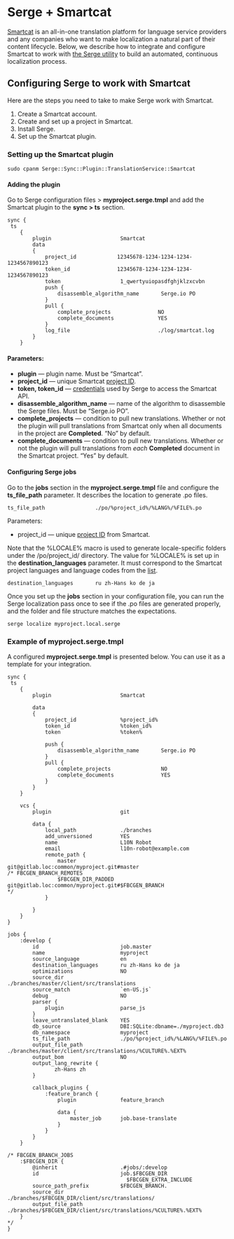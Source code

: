 # Serge + Smartcat
[Smartcat](https://www.smartcat.ai/) is an all-in-one translation platform for language service providers and any companies who want to make localization a natural part of their content lifecycle. Below, we describe how to integrate and configure Smartcat to work with [the Serge utility](Serge.io) to build an automated, continuous localization process.

## Configuring Serge to work with Smartcat
Here are the steps you need to take to make Serge work with Smartcat.

1. Create a Smartcat account.
2. Create and set up a project in Smartcat.
3. Install Serge.
4. Set up the Smartcat plugin.

### Setting up the Smartcat plugin
```
sudo cpanm Serge::Sync::Plugin::TranslationService::Smartcat
```

#### Adding the plugin
Go to Serge configuration files > **myproject.serge.tmpl** and add the Smartcat plugin to the **sync > ts** section.
```
sync {
 ts
    {
        plugin                      Smartcat
        data
        {
            project_id             12345678-1234-1234-1234-1234567890123
            token_id               12345678-1234-1234-1234-1234567890123
            token                   1_qwertyuiopasdfghjklzxcvbn
            push {
                disassemble_algorithm_name       Serge.io PO
            }
            pull {
                complete_projects               NO
                complete_documents              YES
            }
            log_file                            ./log/smartcat.log
        }
    }
```

#### Parameters:
* **plugin** — plugin name. Must be “Smartcat”.
* **project_id** — unique Smartcat [project ID](https://help.smartcat.ai/hc/en-us/articles/115002522912-What-is-Smartcat-project-ID).
* **token, token_id** — [credentials](https://help.smartcat.ai/hc/en-us/articles/115002475012-Getting-Started-with-SmartCAT-API) used by Serge to access the Smartcat API. 
* **disassemble_algorithm_name** — name of the algorithm to disassemble the Serge files. Must be “Serge.io PO”.
* **complete_projects** — condition to pull new translations. Whether or not the plugin will pull translations from Smartcat only when all documents in the project are **Completed**. “No” by default. 
* **complete_documents** — condition to pull new translations. Whether or not the plugin will pull translations from *each* **Completed** document in the Smartcat project. “Yes” by default.

#### Configuring Serge jobs
Go to the **jobs** section in the **myproject.serge.tmpl** file and configure the **ts_file_path** parameter. It describes the location to generate .po files.
```
ts_file_path                ./po/%project_id%/%LANG%/%FILE%.po
```
Parameters:
* project_id — unique [project ID](https://help.smartcat.ai/hc/en-us/articles/115002522912-What-is-Smartcat-project-ID) from Smartcat.

Note that the %LOCALE% macro is used to generate locale-specific folders under the /po/project_id/ directory. The value for %LOCALE% is set up in the **destination_languages** parameter. It must correspond to the Smartcat project languages and language codes from the [list](https://help.smartcat.ai/hc/en-us/articles/360004895371-Supported-languages-and-language-codes).
```
destination_languages       ru zh-Hans ko de ja
```
Once you set up the **jobs** section in your configuration file, you can run the Serge localization pass once to see if the .po files are generated properly, and the folder and file structure matches the expectations.
```
serge localize myproject.local.serge
```

### Example of myproject.serge.tmpl
A configured **myproject.serge.tmpl** is presented below. You can use it as a template for your integration.
```
sync {
 ts
    {
        plugin                      Smartcat

        data
        {
            project_id              %project_id%
            token_id                %token_id%
            token                   %token%

            push {
                disassemble_algorithm_name       Serge.io PO
            }
            pull {
                complete_projects                NO
                complete_documents               YES
            }
        }
    }

    vcs {
        plugin                      git

        data {
            local_path              ./branches
            add_unversioned         YES
            name                    L10N Robot
            email                   l10n-robot@example.com
            remote_path {
                master             git@gitlab.loc:common/myproject.git#master
/* FBCGEN_BRANCH_REMOTES
                $FBCGEN_DIR_PADDED  git@gitlab.loc:common/myproject.git#$FBCGEN_BRANCH
*/
            }

        }
    }
}

jobs {
    :develop {
        id                          job.master
        name                        myproject
        source_language             en
        destination_languages       ru zh-Hans ko de ja
        optimizations               NO
        source_dir                  ./branches/master/client/src/translations
        source_match                `en-US.js`
        debug                       NO
        parser {
            plugin                  parse_js
        }
        leave_untranslated_blank    YES
        db_source                   DBI:SQLite:dbname=./myproject.db3
        db_namespace                myproject
        ts_file_path                ./po/%project_id%/%LANG%/%FILE%.po
        output_file_path            ./branches/master/client/src/translations/%CULTURE%.%EXT%
        output_bom                  NO
        output_lang_rewrite {
               zh-Hans zh
        }

        callback_plugins {
            :feature_branch {
                plugin              feature_branch

                data {
                    master_job      job.base-translate
                }
            }
        }
    }

/* FBCGEN_BRANCH_JOBS
    :$FBCGEN_DIR {
        @inherit                    .#jobs/:develop
        id                          job.$FBCGEN_DIR
                                      $FBCGEN_EXTRA_INCLUDE
        source_path_prefix          $FBCGEN_BRANCH.
        source_dir                  ./branches/$FBCGEN_DIR/client/src/translations/
        output_file_path            ./branches/$FBCGEN_DIR/client/src/translations/%CULTURE%.%EXT%
    }
*/
}
```
